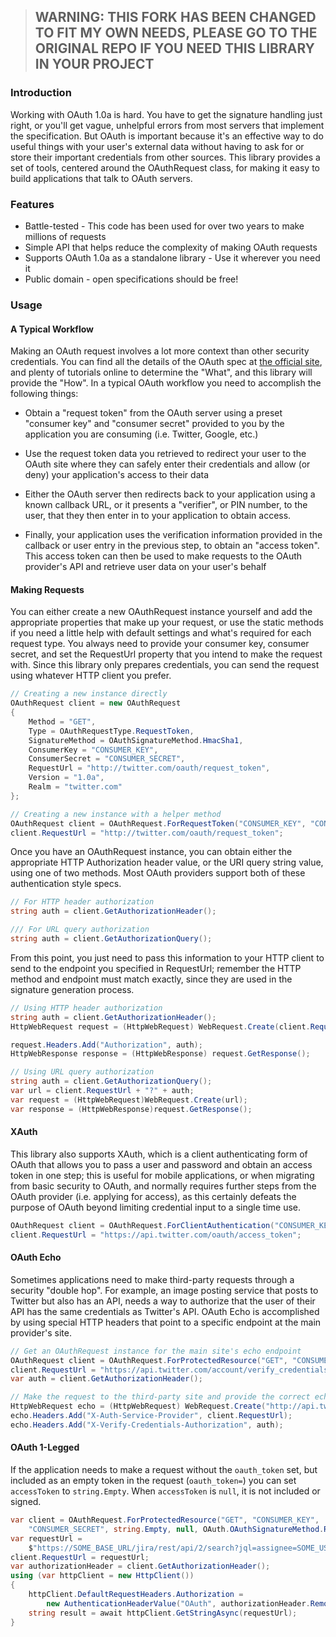 > ## WARNING: THIS FORK HAS BEEN CHANGED TO FIT MY OWN NEEDS, PLEASE GO TO THE ORIGINAL REPO IF YOU NEED THIS LIBRARY IN YOUR PROJECT


### Introduction
Working with OAuth 1.0a is hard. You have to get the signature handling just right, or you'll get
vague, unhelpful errors from most servers that implement the specification. But OAuth is important
because it's an effective way to do useful things with your user's external data without having 
to ask for or store their important credentials from other sources. This library provides a set of
tools, centered around the OAuthRequest class, for making it easy to build applications that talk
to OAuth servers.

### Features

* Battle-tested - This code has been used for over two years to make millions of requests
* Simple API that helps reduce the complexity of making OAuth requests
* Supports OAuth 1.0a as a standalone library - Use it wherever you need it
* Public domain - open specifications should be free!

### Usage

#### A Typical Workflow

Making an OAuth request involves a lot more context than other security credentials. You can find
all the details of the OAuth spec at [the official site](http://oauth.net), and plenty of tutorials online to determine
the "What", and this library will provide the "How". In a typical OAuth workflow you need to accomplish 
the following things:

* Obtain a "request token" from the OAuth server using a preset "consumer key" and "consumer secret"
provided to you by the application you are consuming (i.e. Twitter, Google, etc.)

* Use the request token data you retrieved to redirect your user to the OAuth site where they can
safely enter their credentials and allow (or deny) your application's access to their data

* Either the OAuth server then redirects back to your application using a known callback URL, or
it presents a "verifier", or PIN number, to the user, that they then enter in to your application
to obtain access.

* Finally, your application uses the verification information provided in the callback or user
entry in the previous step, to obtain an "access token". This access token can then be used to 
make requests to the OAuth provider's API and retrieve user data on your user's behalf

#### Making Requests

You can either create a new OAuthRequest instance yourself and add the appropriate properties
that make up your request, or use the static methods if you need a little help with default
settings and what's required for each request type. You always need to provide your consumer key,
consumer secret, and set the RequestUrl property that you intend to make the request with. Since
this library only prepares credentials, you can send the request using whatever HTTP client you
prefer.

```csharp
// Creating a new instance directly
OAuthRequest client = new OAuthRequest
{
    Method = "GET",
    Type = OAuthRequestType.RequestToken,
    SignatureMethod = OAuthSignatureMethod.HmacSha1,
    ConsumerKey = "CONSUMER_KEY",
    ConsumerSecret = "CONSUMER_SECRET",
    RequestUrl = "http://twitter.com/oauth/request_token",
    Version = "1.0a",
    Realm = "twitter.com"
};

// Creating a new instance with a helper method
OAuthRequest client = OAuthRequest.ForRequestToken("CONSUMER_KEY", "CONSUMER_SECRET");
client.RequestUrl = "http://twitter.com/oauth/request_token";
```

Once you have an OAuthRequest instance, you can obtain either the appropriate HTTP Authorization
header value, or the URI query string value, using one of two methods. Most OAuth providers
support both of these authentication style specs.

```csharp
// For HTTP header authorization
string auth = client.GetAuthorizationHeader();

/// For URL query authorization
string auth = client.GetAuthorizationQuery();
```

From this point, you just need to pass this information to your HTTP client to send
to the endpoint you specified in RequestUrl; remember the HTTP method and endpoint must 
match exactly, since they are used in the signature generation process.

```csharp
// Using HTTP header authorization
string auth = client.GetAuthorizationHeader();
HttpWebRequest request = (HttpWebRequest) WebRequest.Create(client.RequestUrl);           

request.Headers.Add("Authorization", auth);
HttpWebResponse response = (HttpWebResponse) request.GetResponse();

// Using URL query authorization
string auth = client.GetAuthorizationQuery();
var url = client.RequestUrl + "?" + auth;
var request = (HttpWebRequest)WebRequest.Create(url);
var response = (HttpWebResponse)request.GetResponse();
```

#### XAuth

This library also supports XAuth, which is a client authenticating form of OAuth that allows you
to pass a user and password and obtain an access token in one step; this is useful for mobile
applications, or when migrating from basic security to OAuth, and normally requires further
steps from the OAuth provider (i.e. applying for access), as this certainly defeats the purpose
of OAuth beyond limiting credential input to a single time use.

```csharp
OAuthRequest client = OAuthRequest.ForClientAuthentication("CONSUMER_KEY", "CONSUMER_SECRET", "USERNAME", "PASSWORD");
client.RequestUrl = "https://api.twitter.com/oauth/access_token";
```

#### OAuth Echo

Sometimes applications need to make third-party requests through a security "double hop". For
example, an image posting service that posts to Twitter but also has an API, needs a way to
authorize that the user of their API has the same credentials as Twitter's API. OAuth Echo is
accomplished by using special HTTP headers that point to a specific endpoint at the main provider's 
site.

```csharp
// Get an OAuthRequest instance for the main site's echo endpoint
OAuthRequest client = OAuthRequest.ForProtectedResource("GET", "CONSUMER_KEY", "CONSUMER_SECRET", "ACCESS_TOKEN", "ACCESS_TOKEN_SECRET");
client.RequestUrl = "https://api.twitter.com/account/verify_credentials.json";
var auth = client.GetAuthorizationHeader();

// Make the request to the third-party site and provide the correct echo headers
HttpWebRequest echo = (HttpWebRequest) WebRequest.Create("http://api.twitpic.com");
echo.Headers.Add("X-Auth-Service-Provider", client.RequestUrl);
echo.Headers.Add("X-Verify-Credentials-Authorization", auth);
```

#### OAuth 1-Legged

If the application needs to make a request without the `oauth_token` set, but included as an empty token in the request (`oauth_token=`) you can set `accessToken` to `string.Empty`. When `accessToken` is `null`, it is not included or signed.

```csharp
var client = OAuthRequest.ForProtectedResource("GET", "CONSUMER_KEY",
    "CONSUMER_SECRET", string.Empty, null, OAuth.OAuthSignatureMethod.RsaSha1);
var requestUrl = 
    $"https://SOME_BASE_URL/jira/rest/api/2/search?jql=assignee=SOME_USER_ID&user_id=SOME_USER_ID";
client.RequestUrl = requestUrl;
var authorizationHeader = client.GetAuthorizationHeader();
using (var httpClient = new HttpClient())
{
    httpClient.DefaultRequestHeaders.Authorization = 
        new AuthenticationHeaderValue("OAuth", authorizationHeader.Remove(0,6)); // Remove "OAuth "
    string result = await httpClient.GetStringAsync(requestUrl);
}
```
